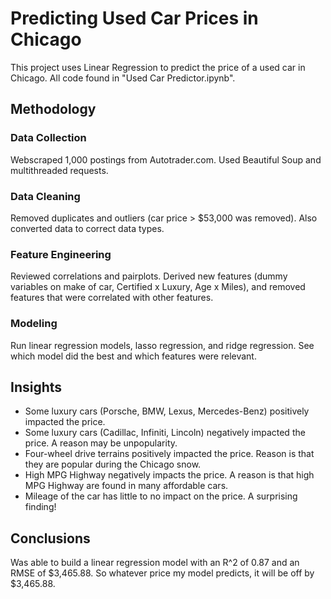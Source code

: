 # Predicting Used Car Prices in Chicago

This project uses Linear Regression to predict the price of a used car in Chicago. All code found in "Used Car Predictor.ipynb".

## Methodology

### Data Collection

Webscraped 1,000 postings from Autotrader.com. Used Beautiful Soup and multithreaded requests. 

### Data Cleaning

Removed duplicates and outliers (car price > $53,000 was removed). Also converted data to correct data types. 

### Feature Engineering

Reviewed correlations and pairplots. Derived new features (dummy variables on make of car, Certified x Luxury, Age x Miles), and removed features that were correlated with other features. 

### Modeling

Run linear regression models, lasso regression, and ridge regression. See which model did the best and which features were relevant. 

## Insights

* Some luxury cars (Porsche, BMW, Lexus, Mercedes-Benz) positively impacted the price. 
* Some luxury cars (Cadillac, Infiniti, Lincoln) negatively impacted the price. A reason may be unpopularity.
* Four-wheel drive terrains positively impacted the price. Reason is that they are popular during the Chicago snow.
* High MPG Highway negatively impacts the price. A reason is that high MPG Highway are found in many affordable cars.
* Mileage of the car has little to no impact on the price. A surprising finding!

## Conclusions 

Was able to build a linear regression model with an R^2 of 0.87 and an RMSE of $3,465.88. So whatever price my model predicts, it will be off by $3,465.88. 





